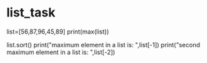 # list_task

list=[56,87,96,45,89]
print(max(list))

list.sort()
print("maximum element in a list is: ",list[-1])
print("second maximum element in a list is: ",list[-2])
